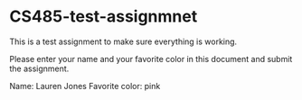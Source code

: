 # CS485-test-assignmnet
This is a test assignment to make sure everything is working.

Please enter your name and your favorite color in this document and submit the assignment.

Name: Lauren Jones
Favorite color: pink

